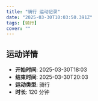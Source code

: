 ```yaml
---
title: "骑行 运动记录"
date: "2025-03-30T10:03:50.391Z"
tags: [骑行]
cover: ""
---
```

## 运动详情
- **开始时间**: 2025-03-30T18:03
- **结束时间**: 2025-03-30T20:03
- **运动类型**: 骑行
- **时长**: 120 分钟

